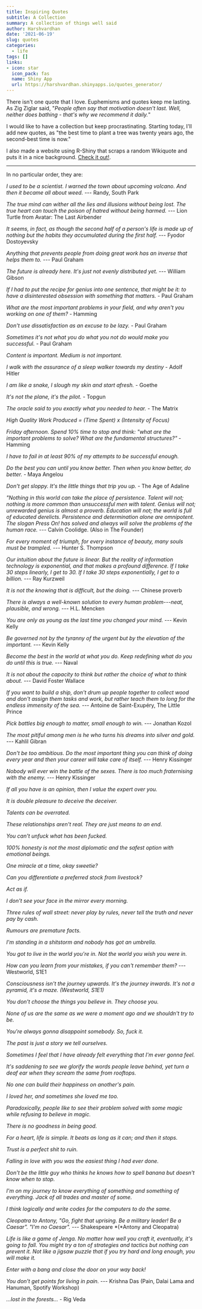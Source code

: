 ```yaml
---
title: Inspiring Quotes
subtitle: A Collection
summary: A collection of things well said
author: Harshvardhan
date: '2021-06-19'
slug: quotes
categories:
  - life
tags: []
links:
- icon: star
  icon_pack: fas
  name: Shiny App
  url: https://harshvardhan.shinyapps.io/quotes_generator/
---
```


There isn't one quote that I love. Euphemisms and quotes keep me lasting. As Zig Ziglar said, "*People often say that motivation doesn't last. Well, neither does bathing - that's why we recommend it daily.*"

I would like to have a collection but keep procrastinating. Starting today, I'll add new quotes, as "the best time to plant a tree was twenty years ago, the second-best time is now."

I also made a website using R-Shiny that scraps a random Wikiquote and puts it in a nice background. [Check it out!](https://harshvardhan.shinyapps.io/quotes_generator/).

------------------------------------------------------------------------

In no particular order, they are:

*I used to be a scientist. I warned the town about upcoming volcano. And then it became all about weed.* --- Randy, South Park

*The true mind can wither all the lies and illusions without being lost. The true heart can touch the poison of hatred without being harmed.* --- Lion Turtle from Avatar: The Last Airbender

*It seems, in fact, as though the second half of a person's life is made up of nothing but the habits they accumulated during the first half.* --- Fyodor Dostoyevsky

*Anything that prevents people from doing great work has an inverse that helps them to.* --- Paul Graham

*The future is already here. It's just not evenly distributed yet.* --- William Gibson

*If I had to put the recipe for genius into one sentence, that might be it: to have a disinterested obsession with something that matters.* - Paul Graham

*What are the most important problems in your field, and why aren't you working on one of them?* - Hamming

*Don't use dissatisfaction as an excuse to be lazy.* - Paul Graham

*Sometimes it's not what you do what you not do would make you successful.* - Paul Graham

*Content is important. Medium is not important.*

*I walk with the assurance of a sleep walker towards my destiny* - Adolf Hitler

*I am like a snake, I slough my skin and start afresh.* - Goethe

*It's not the plane, it's the pilot.* - Topgun

*The oracle said to you exactly what you needed to hear.* - The Matrix

*High Quality Work Produced = (Time Spent) x (Intensity of Focus)*

*Friday afternoon. Spend 10% time to stop and think: "what are the important problems to solve? What are the fundamental structures?"* - Hamming

*I have to fail in at least 90% of my attempts to be successful enough.*

*Do the best you can until you know better. Then when you know better, do better.* - Maya Angelou

*Don't get sloppy. It's the little things that trip you up.* - The Age of Adaline

*"Nothing in this world can take the place of persistence. Talent will not; nothing is more common than unsuccessful men with talent. Genius will not; unrewarded genius is almost a proverb. Education will not; the world is full of educated derelicts. Persistence and determination alone are omnipotent. The slogan Press On! has solved and always will solve the problems of the human race.* --- Calvin Coolidge. (Also in The Founder)

*For every moment of triumph, for every instance of beauty, many souls must be trampled. ---* Hunter S. Thompson

*Our intuition about the future is linear. But the reality of information technology is exponential, and that makes a profound difference. If I take 30 steps linearly, I get to 30. If I take 30 steps exponentially, I get to a billion. ---* Ray Kurzweil

*It is not the knowing that is difficult, but the doing.* --- Chinese proverb

*There is always a well-known solution to every human problem---neat, plausible, and wrong.* --- H.L. Mencken

*You are only as young as the last time you changed your mind.* --- Kevin Kelly

*Be governed not by the tyranny of the urgent but by the elevation of the important.* --- Kevin Kelly

*Become the best in the world at what you do. Keep redefining what do you do until this is true.* --- Naval

*It is not about the capacity to think but rather the choice of what to think about.* --- David Foster Wallace

*If you want to build a ship, don't drum up people together to collect wood and don't assign them tasks and work, but rather teach them to long for the endless immensity of the sea. ---* Antoine de Saint-Exupéry, The Little Prince

*Pick battles big enough to matter, small enough to win.* --- Jonathan Kozol

*The most pitiful among men is he who turns his dreams into silver and gold.* --- Kahlil Gibran

*Don't be too ambitious. Do the most important thing you can think of doing every year and then your career will take care of itself.* --- Henry Kissinger

*Nobody will ever win the battle of the sexes. There is too much fraternising with the enemy.* --- Henry Kissinger

*If all you have is an opinion, then I value the expert over you.*

*It is double pleasure to deceive the deceiver.*

*Talents can be overrated.*

*These relationships aren't real. They are just means to an end.*

*You can't unfuck what has been fucked.*

*100% honesty is not the most diplomatic and the safest option with emotional beings.*

*One miracle at a time, okay sweetie?*

*Can you differentiate a preferred stock from livestock?*

*Act as if.*

*I don't see your face in the mirror every morning.*

*Three rules of wall street: never play by rules, never tell the truth and never pay by cash.*

*Rumours are premature facts.*

*I'm standing in a shitstorm and nobody has got an umbrella.*

*You got to live in the world you're in. Not the world you wish you were in.*

*How can you learn from your mistakes, if you can't remember them?* --- Westworld, S1E1

*Consciousness isn't the journey upwards. It's the journey inwards. It's not a pyramid, it's a maze. (Westworld, S1E1)*

*You don't choose the things you believe in. They choose you.*

*None of us are the same as we were a moment ago and we shouldn't try to be.*

*You're always gonna disappoint somebody. So, fuck it.*

*The past is just a story we tell ourselves.*

*Sometimes I feel that I have already felt everything that I'm ever gonna feel.*

*It's saddening to see we glorify the words people leave behind, yet turn a deaf ear when they scream the same from rooftops.*

*No one can build their happiness on another's pain.*

*I loved her, and sometimes she loved me too.*

*Paradoxically, people like to see their problem solved with some magic while refusing to believe in magic.*

*There is no goodness in being good.*

*For a heart, life is simple. It beats as long as it can; and then it stops.*

*Trust is a perfect shit to ruin.*

*Falling in love with you was the easiest thing I had ever done.*

*Don't be the little guy who thinks he knows how to spell banana but doesn't know when to stop.*

*I'm on my journey to know everything of something and something of everything. Jack of all trades and master of some.*

*I think logically and write codes for the computers to do the same.*

*Cleopatra to Antony, "Go, fight that uprising. Be a military leader! Be a Caesar". "I'm no Caesar". ---* Shakespeare *(*Antony and Cleopatra)

*Life is like a game of Jenga. No matter how well you craft it, eventually, it's going to fall. You might try a ton of strategies and tactics but nothing can prevent it. Not like a jigsaw puzzle that if you try hard and long enough, you will make it.*

*Enter with a bang and close the door on your way back!*

*You don't get points for living in pain. ---* Krishna Das (Pain, Dalai Lama and Hanuman, Spotify Workshop)

*...lost in the forests...* - Rig Veda
